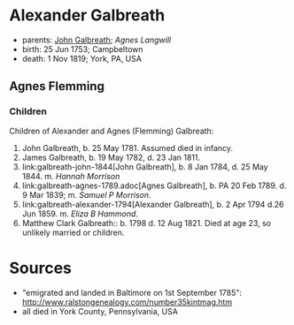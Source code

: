 # Alexander Galbreath

- parents: [John Galbreath](galbreath-john-1721.md); *Agnes Langwill*
- birth: 25 Jun 1753; Campbeltown
- death: 1 Nov 1819; York, PA, USA

## Agnes Flemming

### Children

Children of Alexander and Agnes (Flemming) Galbreath:

1. John Galbreath, b. 25 May 1781. Assumed died in infancy.
2. James Galbreath, b. 19 May 1782, d. 23 Jan 1811.
3. link:galbreath-john-1844[John Galbreath], b. 8 Jan 1784, d. 25 May 1844.  m. *Hannah Morrison*
4. link:galbreath-agnes-1789.adoc[Agnes Galbreath], b. PA 20 Feb 1789. d. 9 Mar 1839; m. *Samuel P Morrison*.
5. link:galbreath-alexander-1794[Alexander Galbreath], b. 2 Apr 1794 d.26 Jun 1859. m. *Eliza B Hammond*.
6. Matthew Clark Galbreath:: b. 1798 d. 12 Aug 1821. Died at age 23, so unlikely married or children.

# Sources

- "emigrated and landed in Baltimore on 1st September 1785": http://www.ralstongenealogy.com/number35kintmag.htm
- all died in York County, Pennsylvania, USA

